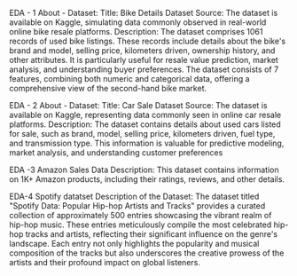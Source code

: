 EDA - 1
About - Dataset:
Title: Bike Details Dataset
Source:
The dataset is available on Kaggle, simulating data commonly observed in real-world online bike resale
platforms.
Description:
The dataset comprises 1061 records of used bike listings. These records include details about the bike's brand
and model, selling price, kilometers driven, ownership history, and other attributes. It is particularly useful for
resale value prediction, market analysis, and understanding buyer preferences.
The dataset consists of 7 features, combining both numeric and categorical data, offering a comprehensive
view of the second-hand bike market.

EDA - 2
About - Dataset:
Title: Car Sale Dataset
Source:
The dataset is available on Kaggle, representing data commonly seen in online car resale platforms.
Description:
The dataset contains details about used cars listed for sale, such as brand, model, selling price, kilometers
driven, fuel type, and transmission type. This information is valuable for predictive modeling, market analysis,
and understanding customer preferences

EDA -3
Amazon Sales Data
Description:
This dataset contains information on 1K+ Amazon products, including their ratings, reviews, and other details.

EDA-4
Spotify datatset
Description of the Dataset:
The dataset titled "Spotify Data: Popular Hip-hop Artists and Tracks" provides a curated collection of
approximately 500 entries showcasing the vibrant realm of hip-hop music. These entries meticulously compile
the most celebrated hip-hop tracks and artists, reflecting their significant influence on the genre's landscape.
Each entry not only highlights the popularity and musical composition of the tracks but also underscores the
creative prowess of the artists and their profound impact on global listeners.
